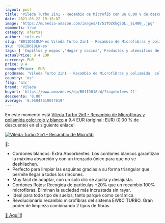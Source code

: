 ```yaml
---
layout: post
title: 'Vileda Turbo 2in1 - Recambio de Microfib con un 0.00 % de descuento'
date: 2021-03-22 19:18:07
image: 'https://m.media-amazon.com/images/I/51TOZKkgSQL._SL400_.jpg'
comments: true
category: ofertas
author: 'tole.es'
slug: 'B01ID618LW-es Vileda Turbo 2in1 - Recambio de Microfibras y poliamida...'
sku: 'B01ID618LW-es'
tags: [ 'Cepillos y mopas','Hogar y cocina','Productos y utensilios de limpieza','vileda', ]
actualPrice: 9.4 EUR
currency: EUR
price: 9.4
comparePrice:  EUR
prodname: 'Vileda Turbo 2in1 - Recambio de Microfibras y poliamida  color rojo y blanco'
country: 'es'
flag: '🇪🇸'
brand: 'Vileda'
buyurl: 'https://www.amazon.es/dp/B01ID618LW/?tag=tolees-21'
descuento: '0.00'
average: '8.96047619047619'
---
```


En este momento está [Vileda Turbo 2in1 - Recambio de Microfibras y poliamida  color rojo y blanco](https://www.amazon.es/dp/B01ID618LW/?tag=tolees-21) a 9.4 EUR (original:  EUR) (0.00 %  de descuento) en el siguiente enlace!

[![Vileda Turbo 2in1 - Recambio de Microfib](https://m.media-amazon.com/images/I/51TOZKkgSQL._SL400_.jpg)](https://www.amazon.es/dp/B01ID618LW/?tag=tolees-21)

🔎:

- Cordones blancos: Extra Absorbentes. Los cordones blancos garantizan la máxima absorción y con un trenzado único para que no se deshilachen.
- Perfecto para limpiar las esquinas gracias a su forma triangular que permite llegar a todos los rincones.
- Muy fácil de adaptar, con un solo clic se ajusta y desajusta.
- Cordones Rojos: Recogida de partículas +20% que un recambio 100% microfibras. Eliminan la suciedad más incrustada sin rayar.
- Ideal para todo tipo de suelos, tanto parqué como cerámica.
- Revolucionario recambio microfibras del sistema EW&C TURBO. Gran poder de limpieza combinando 2 tipos de fibras.

[🛒 Aquí!!!](https://www.amazon.es/dp/B01ID618LW/?tag=tolees-21)

